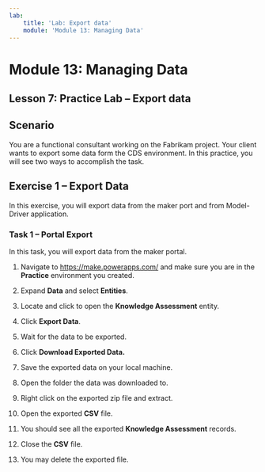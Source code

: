 ```yaml
---
lab:
    title: 'Lab: Export data'
    module: 'Module 13: Managing Data'
---
```


Module 13: Managing Data
=======================

## Lesson 7: Practice Lab – Export data

Scenario
--------

You are a functional consultant working on the Fabrikam project. Your client
wants to export some data form the CDS environment. In this practice, you will
see two ways to accomplish the task.

Exercise 1 – Export Data
------------------------

In this exercise, you will export data from the maker port and from Model-Driver
application.

### Task 1 – Portal Export

In this task, you will export data from the maker portal.

1.  Navigate to <https://make.powerapps.com/> and make sure you are in the **Practice** environment you created.

2.  Expand **Data** and select **Entities**.

3.  Locate and click to open the **Knowledge Assessment** entity.

4.  Click **Export Data**.

5.  Wait for the data to be exported.

6.  Click **Download Exported Data.**

7.  Save the exported data on your local machine.

8.  Open the folder the data was downloaded to.

9.  Right click on the exported zip file and extract.

10. Open the exported **CSV** file.

11. You should see all the exported **Knowledge Assessment** records.

12. Close the **CSV** file.

13. You may delete the exported file.
